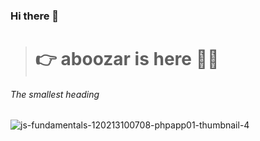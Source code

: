 



### Hi there 👋
> # 👉  aboozar is here 🙋‍♂️
###### The smallest heading



![js-fundamentals-120213100708-phpapp01-thumbnail-4](https://user-images.githubusercontent.com/16735104/140486698-e6694ce3-421c-4db8-ba05-d37f55ca4453.jpg)
 



 
